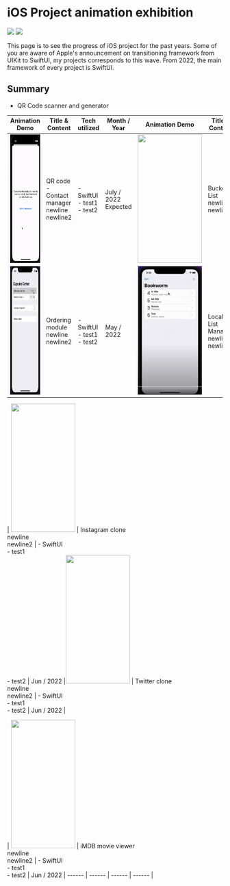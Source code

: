 # iOS Project animation exhibition

<p>
    <img src="https://img.shields.io/badge/iOS-13.0+-blue.svg" />
    <img src="https://img.shields.io/badge/Swift-5.1-ff69b4.svg" />
</p>

This page is to see the progress of iOS project for the past years. Some of you are aware of Apple's announcement on transitioning framework from UIKit to SwiftUI, my projects corresponds to this wave. From 2022, the main framework of every project is SwiftUI.

## Summary
- QR Code scanner and generator

| Animation Demo | Title & Content | Tech utilized | Month / Year | Animation Demo | Title & Content | Tech utilized | Month / Year |
| ------ | ------ | ------ | ------ | ------ | ------ | ------ | ------ |
| <img src='https://github.com/davidseungjin/iOSdemo/blob/main/qrcode.gif' width="150" height="300"> | QR code - Contact manager <br /> newline <br /> newline2 | - SwiftUI <br /> - test1 <br /> - test2 | July / 2022 <br /> Expected| <img src='https://github.com/davidseungjin/BucketList/blob/main/mapkit.gif' width="150" height="300"> | Bucket List <br /> newline <br /> newline2 | - SwiftUI <br /> - test1 <br /> - test2 | Jun / 2022 |
| <img src='https://github.com/davidseungjin/CupcakeCorner/blob/main/cubcake.gif' width="150" height="300"> | Ordering module <br /> newline <br /> newline2 | - SwiftUI <br /> - test1 <br /> - test2 | May / 2022 |<img src='https://github.com/davidseungjin/BookWorm/blob/main/bookworm_pjt.gif' width="150" height="300"> | Local List Manager <br /> newline <br /> newline2 | - SwiftUI <br /> - test1 <br /> - test2 | Jun / 2022 |
 
| <img src='https://github.com/davidseungjin/Parstagram3/blob/main/Parstagram3-ver2.gif' width="150" height="300"> | Instagram clone <br /> newline <br /> newline2 | - SwiftUI <br /> - test1 <br /> - test2 | Jun / 2022 |<img src='https://github.com/davidseungjin/twitterpart1and2/blob/master/HW4_1.gif' width="150" height="300"> | Twitter clone <br /> newline <br /> newline2 | - SwiftUI <br /> - test1 <br /> - test2 | Jun / 2022 |

| <img src='https://github.com/davidseungjin/dMovie/blob/main/ezgif.com-gif-maker.gif' width="150" height="300"> | iMDB movie viewer <br /> newline <br /> newline2 | - SwiftUI <br /> - test1 <br /> - test2 | Jun / 2022 | ------ | ------ | ------ | ------ |


